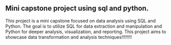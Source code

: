 ## Mini capstone project using sql and python.

This project is a mini capstone focused on data analysis using SQL and Python. The goal is to utilize SQL for data extraction and manipulation and Python for deeper analysis, visualization, and reporting. This project aims to showcase data transformation and analysis techniques!!!!!!!!
